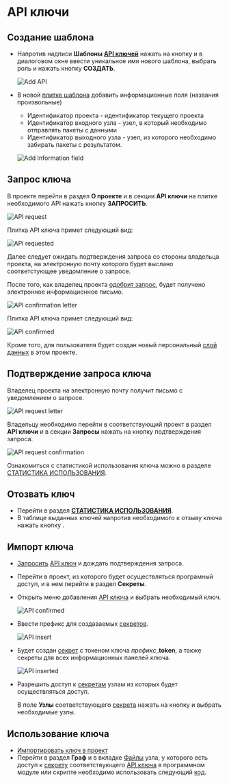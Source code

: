 # API ключи

## Создание шаблона

- Напротив надписи **Шаблоны [API ключей][1]** нажать на кнопку <span class="iconify-inline" data-icon="mdi:plus"></span> и в диалоговом окне ввести уникальное имя нового шаблона, выбрать роль и нажать кнопку **СОЗДАТЬ**.

  ![Add API](/images/common/api_keys_add.png)

- В новой [плитке шаблона][2] добавить информационные поля (названия произвольные)

  - Идентификатор проекта - идентификатор текущего проекта
  - Идентификатор входного узла - узел, в который необходимо отправлять пакеты с данными
  - Идентификатор выходного узла - узел, из которого необходимо забирать пакеты с результатом.

  ![Add Information field](/images/common/api.png)

## Запрос ключа

В проекте перейти в раздел <span class="iconify-inline" data-icon="mdi:information"></span>**О проекте** и в секции <span class="iconify-inline" data-icon="mdi:shield-key"></span>**API ключи** на плитке необходимого API нажать кнопку **ЗАПРОСИТЬ**.

![API request](/images/common/api_request.png)

Плитка API ключа примет следующий вид:

![API requested](/images/common/api_panel_wait.png)

Далее следует ожидать подтверждения запроса со стороны владельца проекта, на электронную почту которого будет выслано соответстующее уведомление о запросе.

После того, как владелец проекта [одобрит запрос](#подтверждение-запроса-ключа), будет получено электронное информационное письмо.

![API confirmation letter](/images/common/api_request_confirmed_letter.png)

Плитка API ключа примет следующий вид:

![API confirmed](/images/common/api_panel_confirmed.png)

Кроме того, для пользователя будет создан новый персональный [слой данных][3] в этом проекте.

## Подтверждение запроса ключа

Владелец проекта на электронную почту получит письмо с уведомлением о запросе.

![API request letter](/images/common/api_request_letter.png)

Владельцу необходимо перейти в соответствующий проект в раздел <span class="iconify-inline" data-icon="mdi:shield-key"></span>**API ключи** и в секции **Запросы** нажать на кнопку <span class="iconify-inline" data-icon="mdi:check" style="color: green"></span> подтверждения запроса.

![API request confirmation](/images/common/api_confirmation.png)

Ознакомиться с статистикой использования ключа можно в разделе <span class="iconify-inline" data-icon="mdi:script-text-key"></span>[СТАТИСТИКА ИСПОЛЬЗОВАНИЯ][6].

## Отозвать ключ

- Перейти в раздел <span class="iconify-inline" data-icon="mdi:script-text-key"></span> [**СТАТИСТИКА ИСПОЛЬЗОВАНИЯ**][6].
- В таблице выданных ключей напротив необходимого к отзыву ключа нажать кнопку <span class='iconify-inline' data-icon='mdi:delete'></span>.

## Импорт ключа

- [Запросить](#запрос-ключа) [API ключ][1] и дождать подтверждения запроса.

- Перейти в проект, из которого будет осуществляться програмный доступ, и в нем перейти в раздел <span class="iconify-inline" data-icon="mdi:eye-off"></span>**Секреты**.

- Открыть <span class="iconify-inline" data-icon="mdi:key-plus"></span> меню добавления [API ключа][1] и выбрать необходимый ключ.

  ![API confirmed](/images/common/api_import.png)

- Ввести префикс для создаваемых [секретов][3].

  ![API insert](/images/common/api_insert.png)

- Будет создан [секрет][3] с токеном ключа _префикс_\_**token**, а также секреты для всех информационных панелей ключа.

  ![API inserted](/images/common/api_inserted.png)

- Разрешить доступ к [секретам][3] узлам из которых будет осуществляться доступ.

  В поле **Узлы** соответствующего [секрета][3] нажать на кнопку <span class="iconify-inline" data-icon="mdi:magnify"></span> и выбрать необходимые узлы.

## Использование ключа

- [Импортировать ключ в проект](#импорт-ключа)
- Перейти в раздел <span class="iconify-inline" data-icon="mdi:sitemap"></span>**Граф** и в вкладке [Файлы][4] узла, у которого есть доступ к [секрету][3] соответствующего [API ключа][1] в программном модуле или скрипте необходимо использовать следующий [код][5].

[1]: /docs/desc/api_keys.md
[2]: /docs/desc/api_keys.md#плитка-шаблона
[3]: /docs/desc/secrets.md
[4]: /docs/desc/nodes.md#фаилы
[5]: /docs/dev/compute.md#api-доступ-к-проекту
[6]: /docs/desc/api_keys.md#статистика-использования
